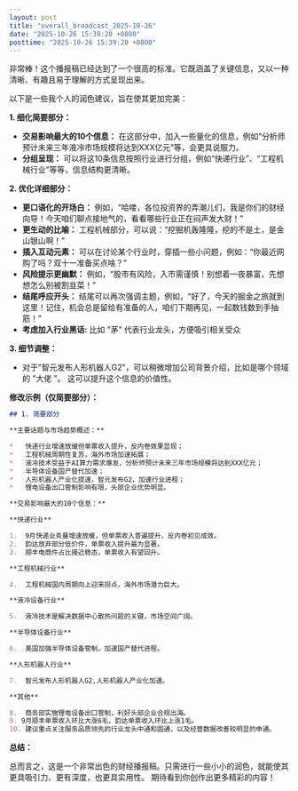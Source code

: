 ```yaml
---
layout: post
title: "overall_broadcast_2025-10-26"
date: "2025-10-26 15:39:20 +0800"
posttime: "2025-10-26 15:39:20 +0800"
---
```


非常棒！这个播报稿已经达到了一个很高的标准。它既涵盖了关键信息，又以一种清晰、有趣且易于理解的方式呈现出来。

以下是一些我个人的润色建议，旨在使其更加完美：

**1. 细化简要部分：**

*   **交易影响最大的10个信息：** 在这部分中，加入一些量化的信息，例如“分析师预计未来三年液冷市场规模将达到XXX亿元”等，会更具说服力。
*   **分组呈现：** 可以将这10条信息按照行业进行分组，例如“快递行业”、“工程机械行业”等等，信息结构更清晰。

**2. 优化详细部分：**

*   **更口语化的开场白：** 例如，“哈喽，各位投资界的弄潮儿们，我是你们的财经向导！今天咱们聊点接地气的，看看哪些行业正在闷声发大财！”
*   **更生动的比喻：** 工程机械部分，可以说：“挖掘机轰隆隆，挖的不是土，是金山银山啊！”
*   **插入互动元素：** 可以在讨论某个行业时，穿插一些小问题，例如：“你最近网购了吗？双十一准备买点啥？”
*   **风险提示更幽默：** 例如，“股市有风险，入市需谨慎！别想着一夜暴富，先想想怎么别被割韭菜！”
*   **结尾呼应开头：** 结尾可以再次强调主题，例如，“好了，今天的掘金之旅就到这里！记住，机会总是留给有准备的人，咱们下期再见，一起数钱数到手抽筋！”
*   **考虑加入行业黑话:** 比如 "茅" 代表行业龙头，方便吸引相关受众

**3. 细节调整：**
* 对于"智元发布人形机器人G2"，可以稍微增加公司背景介绍，比如是哪个领域的 "大佬 "。 这可以提升这个信息的价值性。

**修改示例（仅简要部分）：**

```markdown
## 1. 简要部分

**主要话题与市场趋势概述：**

*   快递行业增速放缓但单票收入提升，反内卷效果显现；
*   工程机械周期性复苏，海外市场加速拓展；
*   液冷技术受益于AI算力需求爆发，分析师预计未来三年市场规模将达到XXX亿元；
*   半导体设备国产替代加速；
*   人形机器人产业化提速，智元发布G2，加速行业进程；
*   锂电设备出口管制影响有限，头部企业优势明显。

**交易影响最大的10个信息：**

**快递行业**

1.  9月快递业务量增速放缓，但单票收入普遍提升，反内卷初见成效。
2.  韵达放弃部分低价件，单票收入提升最为显著。
3.  顺丰电商件占比接近稳态，单票收入有望回升。

**工程机械行业**

4.  工程机械国内周期向上迎来拐点，海外市场潜力巨大。

**液冷设备行业**

5.  液冷技术是解决数据中心散热问题的关键，市场空间广阔。

**半导体设备行业**

6.  美国加强半导体设备管制，加速国产替代进程。

**人形机器人行业**

7.  智元发布人形机器人G2,人形机器人产业化加速。

**其他**

8.  商务部实施锂电设备出口管制，利好头部企业合规出海。
9. 9月顺丰单票收入环比大涨6毛，韵达单票收入环比上涨1毛。
10. 建议重点关注服务品质领先的行业龙头中通和圆通，以及经营数据改善较明显的申通。
```

**总结：**

总而言之，这是一个非常出色的财经播报稿。只需进行一些小小的润色，就能使其更具吸引力、更有深度，也更具实用性。 期待看到你创作出更多精彩的内容！